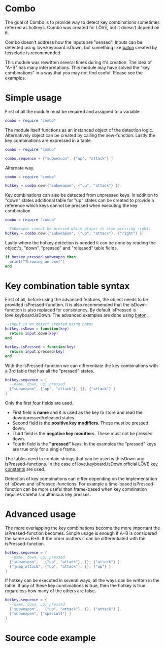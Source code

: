 # Combo
The goal of Combo is to provide way to detect key combinations sometimes referred as hotkeys. Combo was created for LÖVE, but it doesn't depend on it.

Combo doesn't address how the inputs are "sensed". Inputs can be detected using love.keyboard.isDown, but something like [baton](https://github.com/tesselode/baton) created by tesselode is recommended.

This module was rewritten several times during it's creation. The idea of "A+B" has many interpretations. This module may have solved the "key combinations" in a way that you may not find useful. Please see the examples.

# Simple usage
First of all the module must be required and assigned to a variable.

```lua
combo = require "combo"
```
The module itself functions as an instanced object of the detection logic. Alternatively object can be created by calling the new-function. Lastly the key combinations are expressed in a table.

```lua
combo = require "combo"

combo.sequence = {"subweapon", {"up", "attack"} }
```

Alternate way.

```lua
combo = require "combo"

hotkey = combo.new({"subweapon", {"up", "attack"} })
```

Key combinations can also be detected from unpressed keys. In addition to "down" states additional table for "up" states can be created to provide a reference which keys cannot be pressed when executing the key combination.

```lua
combo = require "combo"

--Subweapon cannot be pressed while player is also pressing right.
hotkey = combo.new({"subweapon", {"up", "attack"}, {"right"} })
```

Lastly where the hotkey detection is needed it can be done by reading the object's, "down", "pressed" and "released" table fields.

```lua
if hotkey.pressed.subweapon then
  print("Throwing an axe!")
end
```

# Key combination table syntax
First of all, before using the advanced features, the object needs to be provided isPressed-function.
It is also recommended that the isDown-function is also replaced for consistency. By default isPressed is love.keyboard.isDown. The advanced examples are done using [baton](https://github.com/tesselode/baton).

```lua
--input is an object created using baton
hotkey.isDown = function(key)
  return input:down(key)
end

hotkey.isPressed = function(key)
  return input:pressed(key)
end
```

With the isPressed-function we can differentiate the key combinations with a 3rd table that has all the "pressed" states.

```lua
hotkey.sequence = {
  --name, down, up, pressed
  {"subweapon", {"up", "attack"}, {}, {"attack"} }
}
```

Only the first four fields are used.
* First field is **name** and it is used as the key to store and read the down/pressed/released states.
* Second field is the **positive key modifiers**. These must be pressed down.
* Third field is the **negative key modifiers**. These must not be pressed down.
* Fourth field is the **"pressed"** keys. In the examples the "pressed" keys are true only for a single frame.

The tables need to contain strings that can be used with isDown and isPressed-functions. In the case of love.keyboard.isDown official LÖVE [key constants](https://love2d.org/wiki/KeyConstant) are used.

Detection of key combinations can differ depending on the implementation of isDown and isPressed-functions. For example a time-based isPressed-function can be more useful than frame-based when key comnination requires careful simultanious key presses.

# Advanced usage
The more overlapping the key combinations become the more important the isPressed-function becomes. Simple usage is enough if A+B is considered the same as B+A. If the order matters it can be differentiated with the isPressed-function.

```lua
hotkey.sequence = {
  --name, down, up, pressed
  {"subweapon",   {"up", "attack"}, {}, {"attack"} },
  {"jump_attack", {"up", "attack"}, {}, {"up"} }
}
```

If hotkey can be executed in several ways, all the ways can be written in the table. If any of these key combinations is true, then the hotkey is true regardless how many of the others are false.

```lua
hotkey.sequence = {
  --name, down, up, pressed
  {"subweapon",   {"up", "attack"}, {}, {"attack"} },
  {"subweapon", {"special1"} }
}
```

# Source code example
